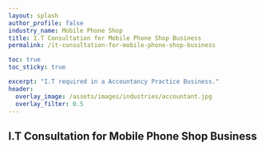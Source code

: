 ```yaml
---
layout: splash 
author_profile: false 
industry_name: Mobile Phone Shop
title: I.T Consultation for Mobile Phone Shop Business
permalink: /it-consultation-for-mobile-phone-shop-business

toc: true
toc_sticky: true

excerpt: "I.T required in a Accountancy Practice Business."
header:
  overlay_image: /assets/images/industries/accountant.jpg
  overlay_filter: 0.5 
---
```


## I.T Consultation for Mobile Phone Shop Business